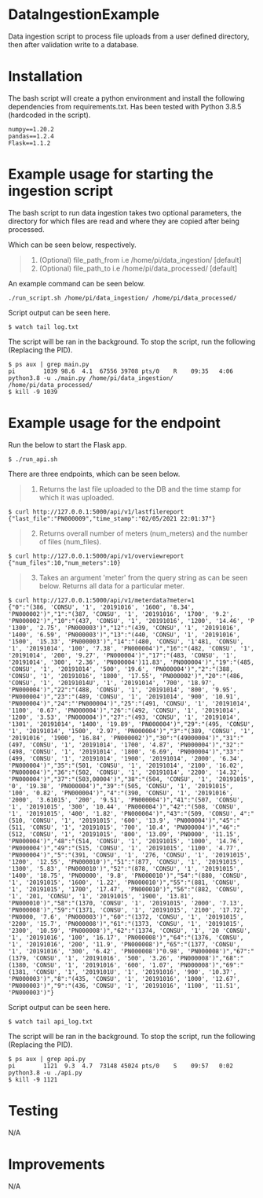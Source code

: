 DataIngestionExample
==================================

Data ingestion script to process file uploads from a user defined directory, then after validation write to a database.

Installation
============

The bash script will create a python environment and install the following dependencies from requirements.txt.
Has been tested with Python 3.8.5 (hardcoded in the script).

```console
numpy==1.20.2
pandas==1.2.4
Flask==1.1.2
```

Example usage for starting the ingestion script 
===============================

The bash script to run data ingestion takes two optional parameters, the directory for which files are read and where they are copied after being processed. 

Which can be seen below, respectively.

>1. (Optional) file_path_from i.e /home/pi/data_ingestion/ [default] 
>2. (Optional) file_path_to i.e /home/pi/data_processed/ [default]

An example command can be seen below. 

```console
./run_script.sh /home/pi/data_ingestion/ /home/pi/data_processed/
```

Script output can be seen here. 
```console
$ watch tail log.txt
```

The script will be ran in the background. To stop the script, run the following (Replacing the PID).
```console
$ ps aux | grep main.py
pi        1039 98.6  4.1  67556 39708 pts/0    R    09:35   4:06 python3.8 -u ./main.py /home/pi/data_ingestion/ /home/pi/data_processed/
$ kill -9 1039
```

Example usage for the endpoint 
===============================

Run the below to start the Flask app. 
```console
$ ./run_api.sh
```
There are three endpoints, which can be seen below. 

>1. Returns the last file uploaded to the DB and the time stamp for which it was uploaded. 
```console
$ curl http://127.0.0.1:5000/api/v1/lastfilereport
{"last_file":"PN000009","time_stamp":"02/05/2021 22:01:37"}
```

>2. Returns overall number of meters (num_meters) and the number of files (num_files).
```console
$ curl http://127.0.0.1:5000/api/v1/overviewreport
{"num_files":10,"num_meters":10}
```

>3. Takes an argument 'meter' from the query string as can be seen below. Returns all data for a particular meter.
```console
$ curl http://127.0.0.1:5000/api/v1/meterdata?meter=1
{"0":"(386, 'CONSU', '1', '20191016', '1600', '8.34', 'PN000002')","1":"(387, 'CONSU', '1', '20191016', '1700', '9.2', 'PN000002')","10":"(437, 'CONSU', '1', '20191016', '1200', '14.46', 'P '1300', '2.75', 'PN000003')","12":"(439, 'CONSU', '1', '20191016', '1400', '6.59', 'PN000003')","13":"(440, 'CONSU', '1', '20191016', '1500', '15.33', 'PN000003')","14":"(480, 'CONSU', '1'481, 'CONSU', '1', '20191014', '100', '7.38', 'PN000004')","16":"(482, 'CONSU', '1', '20191014', '200', '9.27', 'PN000004')","17":"(483, 'CONSU', '1', '20191014', '300', '2.36', 'PN000004')11.83', 'PN000004')","19":"(485, 'CONSU', '1', '20191014', '500', '19.6', 'PN000004')","2":"(388, 'CONSU', '1', '20191016', '1800', '17.55', 'PN000002')","20":"(486, 'CONSU', '1', '20191014U', '1', '20191014', '700', '18.97', 'PN000004')","22":"(488, 'CONSU', '1', '20191014', '800', '9.95', 'PN000004')","23":"(489, 'CONSU', '1', '20191014', '900', '10.91', 'PN000004')","24":"'PN000004')","25":"(491, 'CONSU', '1', '20191014', '1100', '0.67', 'PN000004')","26":"(492, 'CONSU', '1', '20191014', '1200', '3.53', 'PN000004')","27":"(493, 'CONSU', '1', '20191014', '1301', '20191014', '1400', '19.89', 'PN000004')","29":"(495, 'CONSU', '1', '20191014', '1500', '2.97', 'PN000004')","3":"(389, 'CONSU', '1', '20191016', '1900', '16.84', 'PN000002')","30":"(49000004')","31":"(497, 'CONSU', '1', '20191014', '1700', '4.87', 'PN000004')","32":"(498, 'CONSU', '1', '20191014', '1800', '6.69', 'PN000004')","33":"(499, 'CONSU', '1', '20191014', '1900', '20191014', '2000', '6.34', 'PN000004')","35":"(501, 'CONSU', '1', '20191014', '2100', '16.02', 'PN000004')","36":"(502, 'CONSU', '1', '20191014', '2200', '14.32', 'PN000004')","37":"(503,00004')","38":"(504, 'CONSU', '1', '20191015', '0', '19.38', 'PN000004')","39":"(505, 'CONSU', '1', '20191015', '100', '0.82', 'PN000004')","4":"(390, 'CONSU', '1', '20191016', '2000', '3.61015', '200', '9.51', 'PN000004')","41":"(507, 'CONSU', '1', '20191015', '300', '10.44', 'PN000004')","42":"(508, 'CONSU', '1', '20191015', '400', '1.82', 'PN000004')","43":"(509, 'CONSU', 4":"(510, 'CONSU', '1', '20191015', '600', '13.9', 'PN000004')","45":"(511, 'CONSU', '1', '20191015', '700', '10.4', 'PN000004')","46":"(512, 'CONSU', '1', '20191015', '800', '13.09', 'PN0000', '11.15', 'PN000004')","48":"(514, 'CONSU', '1', '20191015', '1000', '14.76', 'PN000004')","49":"(515, 'CONSU', '1', '20191015', '1100', '4.77', 'PN000004')","5":"(391, 'CONSU', '1', '276, 'CONSU', '1', '20191015', '1200', '12.55', 'PN000010')","51":"(877, 'CONSU', '1', '20191015', '1300', '5.83', 'PN000010')","52":"(878, 'CONSU', '1', '20191015', '1400', '18.75', 'PN00000', '9.8', 'PN000010')","54":"(880, 'CONSU', '1', '20191015', '1600', '1.22', 'PN000010')","55":"(881, 'CONSU', '1', '20191015', '1700', '17.47', 'PN000010')","56":"(882, 'CONSU', '1', '201, 'CONSU', '1', '20191015', '1900', '13.81', 'PN000010')","58":"(1370, 'CONSU', '1', '20191015', '2000', '7.13', 'PN000008')","59":"(1371, 'CONSU', '1', '20191015', '2100', '17.72', 'PN0000, '7.6', 'PN000003')","60":"(1372, 'CONSU', '1', '20191015', '2200', '15.7', 'PN000008')","61":"(1373, 'CONSU', '1', '20191015', '2300', '10.59', 'PN000008')","62":"(1374, 'CONSU', '1', '20 'CONSU', '1', '20191016', '100', '16.17', 'PN000008')","64":"(1376, 'CONSU', '1', '20191016', '200', '11.9', 'PN000008')","65":"(1377, 'CONSU', '1', '20191016', '300', '6.42', 'PN000008')"0.98', 'PN000008')","67":"(1379, 'CONSU', '1', '20191016', '500', '3.26', 'PN000008')","68":"(1380, 'CONSU', '1', '20191016', '600', '1.07', 'PN000008')","69":"(1381, 'CONSU', '1', '2019101U', '1', '20191016', '900', '10.37', 'PN000003')","8":"(435, 'CONSU', '1', '20191016', '1000', '12.67', 'PN000003')","9":"(436, 'CONSU', '1', '20191016', '1100', '11.51', 'PN000003')"}
```

Script output can be seen here. 
```console
$ watch tail api_log.txt
```
The script will be ran in the background. To stop the script, run the following (Replacing the PID).
```console
$ ps aux | grep api.py
pi        1121  9.3  4.7  73148 45024 pts/0    S    09:57   0:02 python3.8 -u ./api.py
$ kill -9 1121
```

Testing
===============================

N/A

Improvements 
===============================
N/A